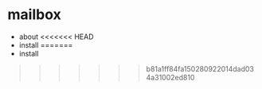 # mailbox

- about
<<<<<<< HEAD
- install
=======
- install
>>>>>>> b81a1ff84fa150280922014dad034a31002ed810
